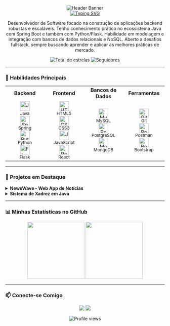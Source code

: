 <div align="center">
  <img src="https://capsule-render.vercel.app/api?type=waving&color=0077B6&height=180&section=header&text=Gustavo%20Rodrigues&fontSize=90&animation=fadeIn&fontAlignY=35&descAlignY=50" alt="Header Banner"/>
</div>

<div align="center">
  <a href="#">
    <img src="https://readme-typing-svg.demolab.com?font=Fira+Code&weight=700&size=25&duration=4000&pause=1000&color=0077B6&center=true&vCenter=true&width=435&lines=Desenvolvedor+FullStack+%7C" alt="Typing SVG">
  </a>
</div>

<div align="center">
  <p>Desenvolvedor de Software focado na construção de aplicações backend robustas e escaláveis. Tenho conhecimento prático no ecossistema Java com Spring Boot e também com Python/Flask. Habilidade em modelagem e integração com bancos de dados relacionais e NoSQL. Aberto a desafios fullstack, sempre buscando aprender e aplicar as melhores práticas de mercado.</p>
</div>

<p align="center">
  <a href="https://github.com/gustavorodriDEV?tab=repositories&sort=stargazers">
    <img alt="Total de estrelas" title="Total de estrelas GitHub" src="https://custom-icon-badges.demolab.com/github/stars/gustavorodriDEV?color=55960c&style=for-the-badge&labelColor=488207&logo=star&label=estrelas"/>
  </a>
  <a href="https://github.com/gustavorodriDEV?tab=followers">
    <img alt="Seguidores" title="Me siga no GitHub" src="https://custom-icon-badges.demolab.com/github/followers/gustavorodriDEV?color=236ad3&labelColor=1155ba&style=for-the-badge&logo=github&label=Seguidores&logoColor=white"/>
  </a>
</p>

---

### 🚀 Habilidades Principais

<table align="center">
  <tr>
    <td align="center" width="120">
      <b>Backend</b>
    </td>
    <td align="center" width="120">
      <b>Frontend</b>
    </td>
    <td align="center" width="120">
      <b>Bancos de Dados</b>
    </td>
    <td align="center" width="120">
      <b>Ferramentas</b>
    </td>
  </tr>
  <tr>
    <td align="center">
      <img alt="Java" width="30px" src="https://cdn.jsdelivr.net/gh/devicons/devicon/icons/java/java-original.svg" /><br><sub>Java</sub>
      <br>
      <img alt="Spring" width="30px" src="https://cdn.jsdelivr.net/gh/devicons/devicon/icons/spring/spring-original.svg" /><br><sub>Spring</sub>
      <br>
      <img alt="Python" width="30px" src="https://cdn.jsdelivr.net/gh/devicons/devicon/icons/python/python-original.svg" /><br><sub>Python</sub>
      <br>
       <img alt="Flask" width="30px" src="https://cdn.jsdelivr.net/gh/devicons/devicon/icons/flask/flask-original.svg" /><br><sub>Flask</sub>
    </td>
    <td align="center">
      <img alt="HTML" width="30px" src="https://cdn.jsdelivr.net/gh/devicons/devicon/icons/html5/html5-original.svg" /><br><sub>HTML5</sub>
      <br>
      <img alt="CSS" width="30px" src="https://cdn.jsdelivr.net/gh/devicons/devicon/icons/css3/css3-original.svg" /><br><sub>CSS3</sub>
      <br>
      <img alt="JavaScript" width="30px" src="https://cdn.jsdelivr.net/gh/devicons/devicon/icons/javascript/javascript-original.svg" /><br><sub>JavaScript</sub>
      <br>
      <img alt="React" width="30px" src="https://cdn.jsdelivr.net/gh/devicons/devicon/icons/react/react-original.svg" /><br><sub>React</sub>
    </td>
    <td align="center">
      <img alt="MySQL" width="30px" src="https://cdn.jsdelivr.net/gh/devicons/devicon/icons/mysql/mysql-original.svg" /><br><sub>MySQL</sub>
      <br>
      <img alt="PostgreSQL" width="30px" src="https://cdn.jsdelivr.net/gh/devicons/devicon/icons/postgresql/postgresql-original.svg" /><br><sub>PostgreSQL</sub>
      <br>
       <img alt="MongoDB" width="30px" src="https://cdn.jsdelivr.net/gh/devicons/devicon/icons/mongodb/mongodb-original.svg" /><br><sub>MongoDB</sub>
    </td>
    <td align="center">
      <img alt="Git" width="30px" src="https://cdn.jsdelivr.net/gh/devicons/devicon/icons/git/git-original.svg" /><br><sub>Git</sub>
      <br>
      <img alt="Postman" width="30px" src="https://www.vectorlogo.zone/logos/getpostman/getpostman-icon.svg" /><br><sub>Postman</sub>
       <br>
      <img alt="Bootstrap" width="30px" src="https://cdn.jsdelivr.net/gh/devicons/devicon/icons/bootstrap/bootstrap-original.svg" /><br><sub>Bootstrap</sub>
    </td>
  </tr>
</table>

---

### 📌 Projetos em Destaque

<details>
  <summary><b>NewsWave - Web App de Notícias</b></summary>
  <br>
  - Uma aplicação web completa para busca e visualização de notícias, com sistema de busca e categorização dinâmica.
  <br>
  - **Stack:** Python, Flask, JavaScript, HTML, CSS, Bootstrap.
  <br>
  - <a href="https://github.com/gustavorodriDEV/newswave"><b>Ver Repositório</b></a>
</details>

<details>
  <summary><b>Sistema de Xadrez em Java</b></summary>
  <br>
  - Um sistema de xadrez totalmente funcional construído em Java, aplicando a fundo os conceitos de Programação Orientada a Objetos.
  <br>
  - **Stack:** Java, POO.
  <br>
  - <a href="https://github.com/gustavorodriDEV/jogoXadrez"><b>Ver Repositório</b></a>
</details>

---

### 📊 Minhas Estatísticas no GitHub

<p align="center">
  <img height="180em" src="https://github-readme-stats.vercel.app/api?username=gustavorodriDEV&show_icons=true&theme=tokyonight&include_all_commits=true&count_private=true&locale=pt-br"/>
  <img height="180em" src="https://github-readme-stats.vercel.app/api/top-langs/?username=gustavorodriDEV&theme=tokyonight&layout=compact&custom_title=Tecnologias+Mais+Usadas&langs_count=8"/>
</p>

---

### 📫 Conecte-se Comigo

<p align="center">
<a href="https://www.linkedin.com/in/gustavo-rodrigues-oliveira-b22652264" target="_blank"><img src="https://img.shields.io/badge/-LinkedIn-0A66C2?style=for-the-badge&logo=linkedin&logoColor=white" target="_blank"></a>
<a href = "mailto:gustavorodriguesoliveira012@gmail.com"><img src="https://img.shields.io/badge/-Gmail-D14836?style=for-the-badge&logo=gmail&logoColor=white" target="_blank"></a>
</p>
<div align="center">
<img src="https://komarev.com/ghpvc/?username=gustavorodriDEV&label=Profile%20views&color=0e75b6&style=flat" alt="Profile views" />
</div>
